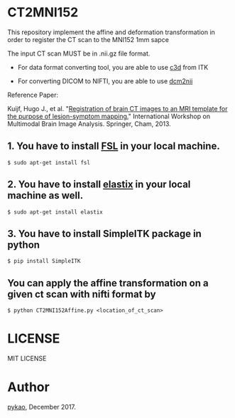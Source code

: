 # CT2MNI152 

This repository implement the affine and deformation transformation in order to register the CT scan to the MNI152 1mm sapce

The input CT scan MUST be in .nii.gz file format.

- For data format converting tool, you are able to use [c3d](http://www.itksnap.org/pmwiki/pmwiki.php?n=Downloads.C3D) from ITK

- For converting DICOM to NIFTI, you are able to use [dcm2nii](http://www.cabiatl.com/mricro/mricron/dcm2nii.html)

Reference Paper: 

Kuijf, Hugo J., et al. "[Registration of brain CT images to an MRI template for the purpose of lesion-symptom mapping.](https://link.springer.com/content/pdf/10.1007%2F978-3-319-02126-3_12.pdf)" International Workshop on Multimodal Brain Image Analysis. Springer, Cham, 2013.

## 1. You have to install [FSL](https://fsl.fmrib.ox.ac.uk/fsl/fslwiki) in your local machine. 

```
$ sudo apt-get install fsl
```
## 2. You have to install [elastix](http://elastix.isi.uu.nl/) in your local machine as well.
```
$ sudo apt-get install elastix
```
## 3. You have to install SimpleITK package in python
```
$ pip install SimpleITK
```

## You can apply the affine transformation on a given ct scan with nifti format by 
```
$ python CT2MNI152Affine.py <location_of_ct_scan>
```

# LICENSE

MIT LICENSE

# Author

[pykao](https://github.com/pykao/), December 2017.
